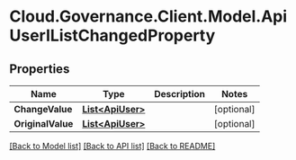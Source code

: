 # Cloud.Governance.Client.Model.ApiUserIListChangedProperty
## Properties

Name | Type | Description | Notes
------------ | ------------- | ------------- | -------------
**ChangeValue** | [**List&lt;ApiUser&gt;**](ApiUser.md) |  | [optional] 
**OriginalValue** | [**List&lt;ApiUser&gt;**](ApiUser.md) |  | [optional] 

[[Back to Model list]](../README.md#documentation-for-models) [[Back to API list]](../README.md#documentation-for-api-endpoints) [[Back to README]](../README.md)

